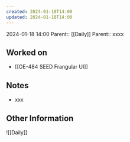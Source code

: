 ```yaml
---
created: 2024-01-18T14:00
updated: 2024-01-18T14:00
---
```

2024-01-18 14:00
Parent:: [[Daily]] 
Parent:: xxxx
## Worked on

- [[OE-484 SEED Frangular UI]]

## Notes

- xxx

## Other Information

![[Daily]]
